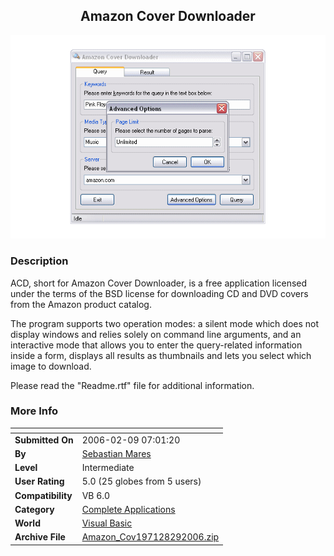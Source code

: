 ﻿<div align="center">

## Amazon Cover Downloader

<img src="PIC2006251648353841.gif">
</div>

### Description

ACD, short for Amazon Cover Downloader, is a free application licensed under the terms of the BSD license for downloading CD and DVD covers from the Amazon product catalog.

The program supports two operation modes: a silent mode which does not display windows and relies solely on command line arguments, and an interactive mode that allows you to enter the query-related information inside a form, displays all results as thumbnails and lets you select which image to download.

Please read the "Readme.rtf" file for additional information.
 
### More Info
 


<span>             |<span>
---                |---
**Submitted On**   |2006-02-09 07:01:20
**By**             |[Sebastian Mares](https://github.com/Planet-Source-Code/PSCIndex/blob/master/ByAuthor/sebastian-mares.md)
**Level**          |Intermediate
**User Rating**    |5.0 (25 globes from 5 users)
**Compatibility**  |VB 6\.0
**Category**       |[Complete Applications](https://github.com/Planet-Source-Code/PSCIndex/blob/master/ByCategory/complete-applications__1-27.md)
**World**          |[Visual Basic](https://github.com/Planet-Source-Code/PSCIndex/blob/master/ByWorld/visual-basic.md)
**Archive File**   |[Amazon\_Cov197128292006\.zip](https://github.com/Planet-Source-Code/sebastian-mares-amazon-cover-downloader__1-64229/archive/master.zip)








